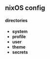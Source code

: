 ## nixOS config

#### directories

- **system**
- **profile**
- **user**
- **theme**
- **secrets**    
